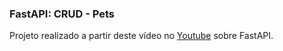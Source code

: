 ### FastAPI: CRUD - Pets

Projeto realizado a partir deste vídeo no [Youtube](https://youtu.be/OQtcCejrPoY) sobre FastAPI.    
